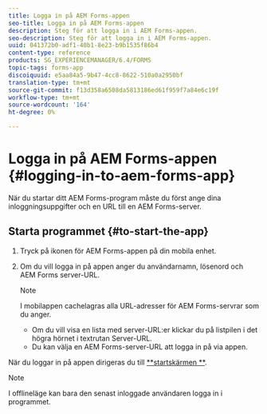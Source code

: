 ```yaml
---
title: Logga in på AEM Forms-appen
seo-title: Logga in på AEM Forms-appen
description: Steg för att logga in i AEM Forms-appen.
seo-description: Steg för att logga in i AEM Forms-appen.
uuid: 041372b0-adf1-40b1-8e23-b9b1535f86b4
content-type: reference
products: SG_EXPERIENCEMANAGER/6.4/FORMS
topic-tags: forms-app
discoiquuid: e5aa84a5-9b47-4cc8-8622-510a0a2950bf
translation-type: tm+mt
source-git-commit: f13d358a6508da5813186ed61f959f7a84e6c19f
workflow-type: tm+mt
source-wordcount: '164'
ht-degree: 0%

---
```



# Logga in på AEM Forms-appen {#logging-in-to-aem-forms-app}

När du startar ditt AEM Forms-program måste du först ange dina inloggningsuppgifter och en URL till en AEM Forms-server.

## Starta programmet {#to-start-the-app}

1. Tryck på ikonen för AEM Forms-appen på din mobila enhet.
1. Om du vill logga in på appen anger du användarnamn, lösenord och AEM Forms server-URL.

   >[!NOTE]
   >
   >I mobilappen cachelagras alla URL-adresser för AEM Forms-servrar som du anger.
   >
   >* Om du vill visa en lista med server-URL:er klickar du på listpilen i det högra hörnet i textrutan Server-URL.
   >* Du kan välja en AEM Forms-server-URL att logga in på via appen.


När du loggar in på appen dirigeras du till [**startskärmen **](/help/forms/using/home-screen.md).

>[!NOTE]
>
>I offlineläge kan bara den senast inloggade användaren logga in i programmet.
